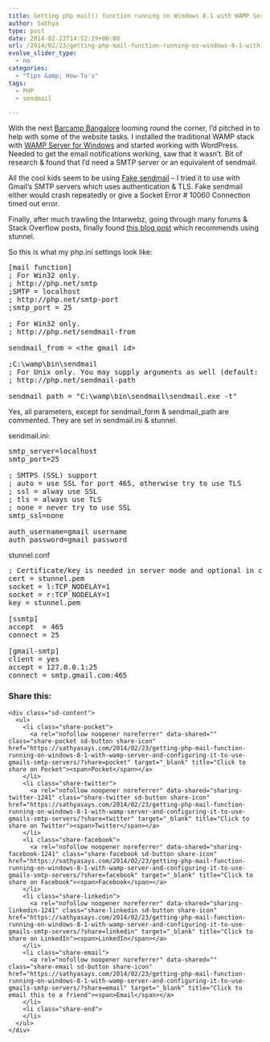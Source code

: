 ```yaml
---
title: Getting php mail() function running on Windows 8.1 with WAMP Server and configuring it to use Gmail’s SMTP servers
author: Sathya
type: post
date: 2014-02-23T14:52:29+00:00
url: /2014/02/23/getting-php-mail-function-running-on-windows-8-1-with-wamp-server-and-configuring-it-to-use-gmails-smtp-servers/
evolve_slider_type:
  - no
categories:
  - "Tips &amp; How-To's"
tags:
  - PHP
  - sendmail

---
```

With the next <a href="http://barcampbangalore.org/" target="_blank">Barcamp Bangalore</a> looming round the corner, I&#8217;d pitched in to help with some of the website tasks. I installed the traditional WAMP stack with <a href="http://www.wampserver.com/en/" target="_blank">WAMP Server for Windows</a> and started working with WordPress. Needed to get the email notifications working, saw that it wasn&#8217;t. Bit of research & found that I&#8217;d need a SMTP server or an equivalent of sendmail.

All the cool kids seem to be using <a href="http://glob.com.au/sendmail/" target="_blank">Fake sendmail</a> &#8211; I tried it to use with Gmail&#8217;s SMTP servers which uses authentication & TLS. Fake sendmail either would crash repeatedly or give a Socket Error # 10060 Connection timed out error.

Finally, after much trawling the Intarwebz, going through many forums & Stack Overflow posts, finally found <a href="http://yogeshchaugule.com/blog/2013/configure-sendmail-wamp" target="_blank">this blog post</a> which recommends using stunnel.

So this is what my php.ini settings look like:

<pre>[mail function]
; For Win32 only.
; http://php.net/smtp
;SMTP = localhost
; http://php.net/smtp-port
;smtp_port = 25

; For Win32 only.
; http://php.net/sendmail-from

sendmail_from = &lt;the gmail id&gt;

;C:\wamp\bin\sendmail
; For Unix only. You may supply arguments as well (default: "sendmail -t -i").
; http://php.net/sendmail-path

sendmail_path = "C:\wamp\bin\sendmail\sendmail.exe -t"</pre>

Yes, all parameters, except for sendmail\_form & sendmail\_path are commented. They are set in sendmail.ini & stunnel.

sendmail.ini:

<pre>smtp_server=localhost
smtp_port=25

; SMTPS (SSL) support
; auto = use SSL for port 465, otherwise try to use TLS
; ssl = alway use SSL
; tls = always use TLS
; none = never try to use SSL
smtp_ssl=none

auth_username=gmail username
auth_password=gmail password</pre>

stunnel.conf

<pre>; Certificate/key is needed in server mode and optional in client mode
cert = stunnel.pem
socket = l:TCP_NODELAY=1
socket = r:TCP_NODELAY=1
key = stunnel.pem

[ssmtp]
accept  = 465
connect = 25

[gmail-smtp]
client = yes
accept = 127.0.0.1:25
connect = smtp.gmail.com:465</pre>

<div class="sharedaddy sd-sharing-enabled">
  <div class="robots-nocontent sd-block sd-social sd-social-icon-text sd-sharing">
    <h3 class="sd-title">
      Share this:
    </h3>
    
    <div class="sd-content">
      <ul>
        <li class="share-pocket">
          <a rel="nofollow noopener noreferrer" data-shared="" class="share-pocket sd-button share-icon" href="https://sathyasays.com/2014/02/23/getting-php-mail-function-running-on-windows-8-1-with-wamp-server-and-configuring-it-to-use-gmails-smtp-servers/?share=pocket" target="_blank" title="Click to share on Pocket"><span>Pocket</span></a>
        </li>
        <li class="share-twitter">
          <a rel="nofollow noopener noreferrer" data-shared="sharing-twitter-1241" class="share-twitter sd-button share-icon" href="https://sathyasays.com/2014/02/23/getting-php-mail-function-running-on-windows-8-1-with-wamp-server-and-configuring-it-to-use-gmails-smtp-servers/?share=twitter" target="_blank" title="Click to share on Twitter"><span>Twitter</span></a>
        </li>
        <li class="share-facebook">
          <a rel="nofollow noopener noreferrer" data-shared="sharing-facebook-1241" class="share-facebook sd-button share-icon" href="https://sathyasays.com/2014/02/23/getting-php-mail-function-running-on-windows-8-1-with-wamp-server-and-configuring-it-to-use-gmails-smtp-servers/?share=facebook" target="_blank" title="Click to share on Facebook"><span>Facebook</span></a>
        </li>
        <li class="share-linkedin">
          <a rel="nofollow noopener noreferrer" data-shared="sharing-linkedin-1241" class="share-linkedin sd-button share-icon" href="https://sathyasays.com/2014/02/23/getting-php-mail-function-running-on-windows-8-1-with-wamp-server-and-configuring-it-to-use-gmails-smtp-servers/?share=linkedin" target="_blank" title="Click to share on LinkedIn"><span>LinkedIn</span></a>
        </li>
        <li class="share-email">
          <a rel="nofollow noopener noreferrer" data-shared="" class="share-email sd-button share-icon" href="https://sathyasays.com/2014/02/23/getting-php-mail-function-running-on-windows-8-1-with-wamp-server-and-configuring-it-to-use-gmails-smtp-servers/?share=email" target="_blank" title="Click to email this to a friend"><span>Email</span></a>
        </li>
        <li class="share-end">
        </li>
      </ul>
    </div>
  </div>
</div>